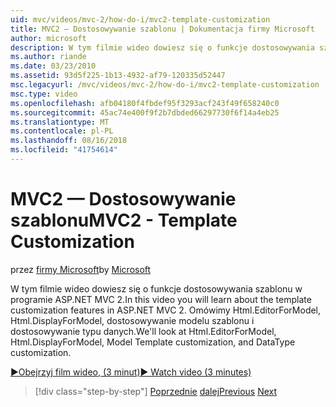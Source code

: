 ```yaml
---
uid: mvc/videos/mvc-2/how-do-i/mvc2-template-customization
title: MVC2 — Dostosowywanie szablonu | Dokumentacja firmy Microsoft
author: microsoft
description: W tym filmie wideo dowiesz się o funkcje dostosowywania szablonu w programie ASP.NET MVC 2. Omówimy Html.EditorForModel, Html.DisplayForModel, Templ modelu...
ms.author: riande
ms.date: 03/23/2010
ms.assetid: 93d5f225-1b13-4932-af79-120335d52447
msc.legacyurl: /mvc/videos/mvc-2/how-do-i/mvc2-template-customization
msc.type: video
ms.openlocfilehash: afb04180f4fbdef95f3293acf243f49f658240c0
ms.sourcegitcommit: 45ac74e400f9f2b7dbded66297730f6f14a4eb25
ms.translationtype: MT
ms.contentlocale: pl-PL
ms.lasthandoff: 08/16/2018
ms.locfileid: "41754614"
---
```

<a name="mvc2---template-customization"></a><span data-ttu-id="c41d2-104">MVC2 — Dostosowywanie szablonu</span><span class="sxs-lookup"><span data-stu-id="c41d2-104">MVC2 - Template Customization</span></span>
====================
<span data-ttu-id="c41d2-105">przez [firmy Microsoft](https://github.com/microsoft)</span><span class="sxs-lookup"><span data-stu-id="c41d2-105">by [Microsoft](https://github.com/microsoft)</span></span>

<span data-ttu-id="c41d2-106">W tym filmie wideo dowiesz się o funkcje dostosowywania szablonu w programie ASP.NET MVC 2.</span><span class="sxs-lookup"><span data-stu-id="c41d2-106">In this video you will learn about the template customization features in ASP.NET MVC 2.</span></span> <span data-ttu-id="c41d2-107">Omówimy Html.EditorForModel, Html.DisplayForModel, dostosowywanie modelu szablonu i dostosowywanie typu danych.</span><span class="sxs-lookup"><span data-stu-id="c41d2-107">We'll look at Html.EditorForModel, Html.DisplayForModel, Model Template customization, and DataType customization.</span></span>

[<span data-ttu-id="c41d2-108">&#9654;Obejrzyj film wideo, (3 minut)</span><span class="sxs-lookup"><span data-stu-id="c41d2-108">&#9654; Watch video (3 minutes)</span></span>](https://channel9.msdn.com/Blogs/ASP-NET-Site-Videos/mvc2-template-customization)

> [!div class="step-by-step"]
> <span data-ttu-id="c41d2-109">[Poprzednie](mvc2-model-validation.md)
> [dalej](aspnet-mvc-2-areas.md)</span><span class="sxs-lookup"><span data-stu-id="c41d2-109">[Previous](mvc2-model-validation.md)
[Next](aspnet-mvc-2-areas.md)</span></span>
